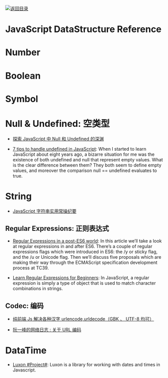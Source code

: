 [![返回目录](https://parg.co/UGo)](https://parg.co/b4z)

# JavaScript DataStructure Reference

# Number

# Boolean

# Symbol

# Null & Undefined: 空类型

* [探索 JavaScript 中 Null 和 Undefined 的深渊](https://zhuanlan.zhihu.com/p/24881939)

* [7 tips to handle undefined in JavaScript](https://rainsoft.io/7-tips-to-handle-undefined-in-javascript/): When I started to learn JavaScript about eight years ago, a bizarre situation for me was the existence of both undefined and null that represent empty values. What is the clear difference between them? They both seem to define empty values, and moreover the comparison null == undefined evaluates to true.

# String

* [JavaScript 字符串实用常操纪要](http://www.jeffjade.com/2016/11/24/116-JavaScript-string-operation/)

## Regular Expressions: 正则表达式

* [Regular Expressions in a post-ES6 world](https://ponyfoo.com/articles/regular-expressions-post-es6): In this article we’ll take a look at regular expressions in and after ES6. There’s a couple of regular expressions flags which were introduced in ES6: the /y or sticky flag, and the /u or Unicode flag. Then we’ll discuss five proposals which are making their way through the ECMAScript specification development process at TC39.

* [Learn Regular Expressions for Beginners](https://hackernoon.com/javascript-learn-regular-expressions-for-beginners-bb6107015d91): In JavaScript, a regular expression is simply a type of object that is used to match character combinations in strings.

## Codec: 编码

* [纯前端 Js 解决各种汉字 urlencode,urldecode（GBK 、 UTF-8 均可）](http://zcw.me/blogwp/front-end-urldecode-gbk/)

* [阮一峰的网络日志 : 关于 URL 编码](http://www.ruanyifeng.com/blog/2010/02/url_encoding.html)

# DataTime

* [Luxon #Project#](https://github.com/moment/luxon): Luxon is a library for working with dates and times in Javascript.
